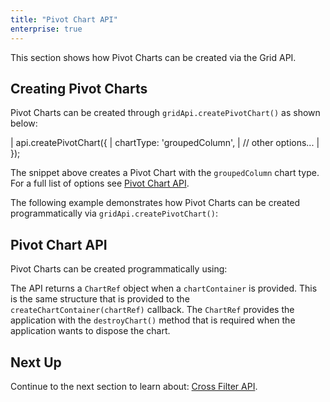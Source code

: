 ```yaml
---
title: "Pivot Chart API"
enterprise: true
---
```


This section shows how Pivot Charts can be created via the Grid API.

## Creating Pivot Charts

Pivot Charts can be created through `gridApi.createPivotChart()` as shown below:

<snippet>
| api.createPivotChart({
|     chartType: 'groupedColumn',
|     // other options...
| });
</snippet>

The snippet above creates a Pivot Chart with the `groupedColumn` chart type. For a full list of options see [Pivot Chart API](/integrated-charts-api-pivot-chart/#pivot-chart-api).

The following example demonstrates how Pivot Charts can be created programmatically via `gridApi.createPivotChart()`:  

<grid-example title='Pivot Chart' name='pivot-chart-api' type='generated' options='{ "enterprise": true, "modules": ["clientside", "menu", "rowgrouping", "charts"], "exampleHeight": 900, "myGridReference": 1 }'></grid-example>

## Pivot Chart API

Pivot Charts can be created programmatically using:

<api-documentation source='grid-api/api.json' section='charts' names='["createPivotChart"]'></api-documentation>

<interface-documentation interfaceName='CreatePivotChartParams' overrideSrc='integrated-charts-api-pivot-chart/resources/chart-api.json' ></interface-documentation>

The API returns a `ChartRef` object when a `chartContainer` is provided. This is the same structure
that is provided to the `createChartContainer(chartRef)` callback. The `ChartRef` provides the application
with the `destroyChart()` method that is required when the application wants to dispose the chart.

## Next Up

Continue to the next section to learn about: [Cross Filter API](/integrated-charts-api-cross-filter-chart/).


